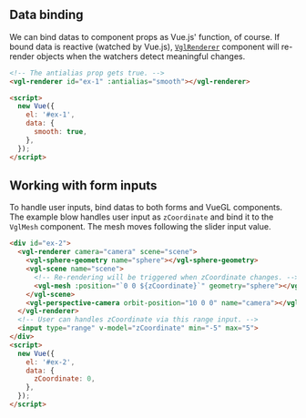 ## Data binding
We can bind datas to component props as Vue.js' function, of course. If bound data
is reactive (watched by Vue.js), [`VglRenderer`](/components/renderers/vgl-renderer)
component will re-render objects when the watchers detect meaningful changes.

```html
<!-- The antialias prop gets true. -->
<vgl-renderer id="ex-1" :antialias="smooth"></vgl-renderer>

<script>
  new Vue({
    el: '#ex-1',
    data: {
      smooth: true,
    },
  });
</script>
```

## Working with form inputs
To handle user inputs, bind datas to both forms and VueGL components. The example
blow handles user input as `zCoordinate` and bind it to the `VglMesh` component.
The mesh moves following the slider input value.

```html
<div id="ex-2">
  <vgl-renderer camera="camera" scene="scene">
    <vgl-sphere-geometry name="sphere"></vgl-sphere-geometry>
    <vgl-scene name="scene">
      <!-- Re-rendering will be triggered when zCoordinate changes. -->
      <vgl-mesh :position="`0 0 ${zCoordinate}`" geometry="sphere"></vgl-mesh>
    </vgl-scene>
    <vgl-perspective-camera orbit-position="10 0 0" name="camera"></vgl-perspective-camera>
  </vgl-renderer>
  <!-- User can handles zCoordinate via this range input. -->
  <input type="range" v-model="zCoordinate" min="-5" max="5">
</div>
<script>
  new Vue({
    el: '#ex-2',
    data: {
      zCoordinate: 0,
    },
  });
</script>
```
